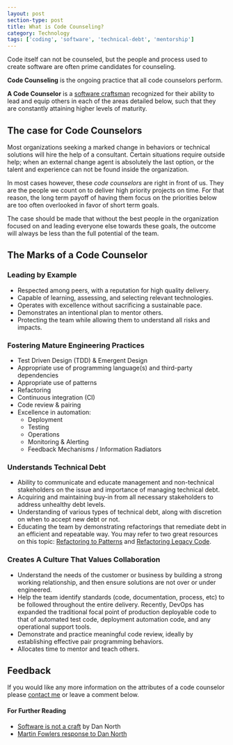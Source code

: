 ```yaml
---
layout: post
section-type: post
title: What is Code Counseling?
category: Technology
tags: ['coding', 'software', 'technical-debt', 'mentorship']
---
```


Code itself can not be counseled, but the people and process used to create software are often prime candidates for counseling. 

**Code Counseling** is the ongoing practice that all code counselors perform.

**A Code Counselor** is a [software craftsman](http://manifesto.softwarecraftsmanship.org/) recognized for their ability to lead and equip others in each of the areas detailed below, such that they are constantly attaining higher levels of maturity.

## The case for Code Counselors
Most organizations seeking a marked change in behaviors or technical solutions will hire the help of a consultant.  Certain situations require outside help; when an external change agent is absolutely the last option, or the talent and experience can not be found inside the organization.  

In most cases however, these _code counselors_ are right in front of us.  They are the people we count on to deliver high priority projects on time.  For that reason, the long term payoff of having them focus on the priorities below are too often overlooked in favor of short term goals.

The case should be made that without the best people in the organization focused on and leading everyone else towards these goals, the outcome will always be less than the full potential of the team.

## The Marks of a Code Counselor 

### Leading by Example
- Respected among peers, with a reputation for high quality delivery.
- Capable of learning, assessing, and selecting relevant technologies.
- Operates with excellence without sacrificing a sustainable pace.
- Demonstrates an intentional plan to mentor others.
- Protecting the team while allowing them to understand all risks and impacts.

### Fostering Mature Engineering Practices
- Test Driven Design (TDD) & Emergent Design
- Appropriate use of programming language(s) and third-party dependencies
- Appropriate use of patterns
- Refactoring
- Continuous integration (CI)
- Code review & pairing
- Excellence in automation:
	* Deployment
	* Testing
	* Operations
	* Monitoring & Alerting
	* Feedback Mechanisms / Information Radiators
	
### Understands Technical Debt
- Ability to communicate and educate management and non-technical stakeholders on the issue and importance of managing technical debt.
- Acquiring and maintaining buy-in from all necessary stakeholders to address unhealthy debt levels.
- Understanding of various types of technical debt, along with discretion on when to accept new debt or not.
- Educating the team by demonstrating refactorings that remediate debt in an efficient and repeatable way. You may refer to two great resources on this topic: [Refactoring to Patterns](http://www.amazon.com/Refactoring-Patterns-Joshua-Kerievsky/dp/0321213351) and [Refactoring Legacy Code](www.amazon.com/Working-Effectively-Legacy-Michael-Feathers/dp/0131177052).

### Creates A Culture That Values Collaboration
- Understand the needs of the customer or business by building a strong working relationship, and then ensure solutions are not over or under engineered.
- Help the team identify standards (code, documentation, process, etc) to be followed throughout the entire delivery. Recently, DevOps has expanded the traditional focal point of production deployable code to that of automated test code, deployment automation code, and any operational support tools.
- Demonstrate and practice meaningful code review, ideally by establishing effective pair programming behaviors.
- Allocates time to mentor and teach others.

## Feedback
If you would like any more information on the attributes of a code counselor please [contact me](mailto:codecounselor@gmail.com) or leave a comment below.

#### For Further Reading
* [Software is not a craft](http://dannorth.net/2011/01/11/programming-is-not-a-craft/) by Dan North
* [Martin Fowlers response to Dan North](http://martinfowler.com/bliki/CraftmanshipAndTheCrevasse.html) 